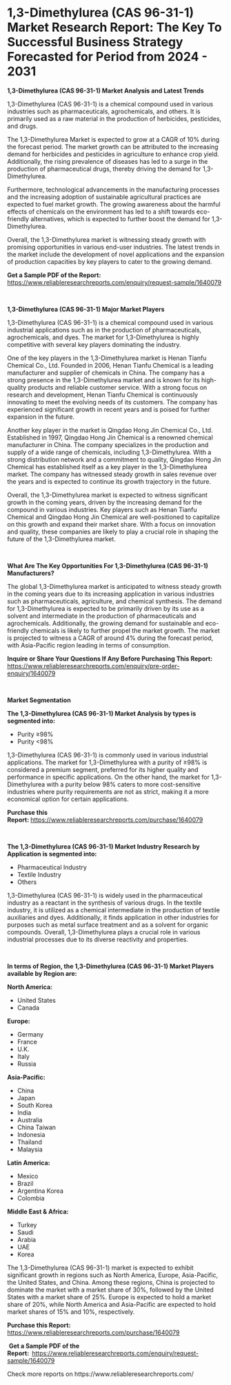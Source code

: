 <p><h1>1,3-Dimethylurea (CAS 96-31-1) Market Research Report: The Key To Successful Business Strategy Forecasted for Period from 2024 - 2031</h1></p><p><strong>1,3-Dimethylurea (CAS 96-31-1) Market Analysis and Latest Trends</strong></p>
<p><p>1,3-Dimethylurea (CAS 96-31-1) is a chemical compound used in various industries such as pharmaceuticals, agrochemicals, and others. It is primarily used as a raw material in the production of herbicides, pesticides, and drugs.</p><p>The 1,3-Dimethylurea Market is expected to grow at a CAGR of 10% during the forecast period. The market growth can be attributed to the increasing demand for herbicides and pesticides in agriculture to enhance crop yield. Additionally, the rising prevalence of diseases has led to a surge in the production of pharmaceutical drugs, thereby driving the demand for 1,3-Dimethylurea.</p><p>Furthermore, technological advancements in the manufacturing processes and the increasing adoption of sustainable agricultural practices are expected to fuel market growth. The growing awareness about the harmful effects of chemicals on the environment has led to a shift towards eco-friendly alternatives, which is expected to further boost the demand for 1,3-Dimethylurea.</p><p>Overall, the 1,3-Dimethylurea market is witnessing steady growth with promising opportunities in various end-user industries. The latest trends in the market include the development of novel applications and the expansion of production capacities by key players to cater to the growing demand.</p></p>
<p><strong>Get a Sample PDF of the Report:&nbsp;</strong> <a href="https://www.reliableresearchreports.com/enquiry/request-sample/1640079">https://www.reliableresearchreports.com/enquiry/request-sample/1640079</a></p>
<p>&nbsp;</p>
<p><strong>1,3-Dimethylurea (CAS 96-31-1) Major Market Players</strong></p>
<p><p>1,3-Dimethylurea (CAS 96-31-1) is a chemical compound used in various industrial applications such as in the production of pharmaceuticals, agrochemicals, and dyes. The market for 1,3-Dimethylurea is highly competitive with several key players dominating the industry.</p><p>One of the key players in the 1,3-Dimethylurea market is Henan Tianfu Chemical Co., Ltd. Founded in 2006, Henan Tianfu Chemical is a leading manufacturer and supplier of chemicals in China. The company has a strong presence in the 1,3-Dimethylurea market and is known for its high-quality products and reliable customer service. With a strong focus on research and development, Henan Tianfu Chemical is continuously innovating to meet the evolving needs of its customers. The company has experienced significant growth in recent years and is poised for further expansion in the future.</p><p>Another key player in the market is Qingdao Hong Jin Chemical Co., Ltd. Established in 1997, Qingdao Hong Jin Chemical is a renowned chemical manufacturer in China. The company specializes in the production and supply of a wide range of chemicals, including 1,3-Dimethylurea. With a strong distribution network and a commitment to quality, Qingdao Hong Jin Chemical has established itself as a key player in the 1,3-Dimethylurea market. The company has witnessed steady growth in sales revenue over the years and is expected to continue its growth trajectory in the future.</p><p>Overall, the 1,3-Dimethylurea market is expected to witness significant growth in the coming years, driven by the increasing demand for the compound in various industries. Key players such as Henan Tianfu Chemical and Qingdao Hong Jin Chemical are well-positioned to capitalize on this growth and expand their market share. With a focus on innovation and quality, these companies are likely to play a crucial role in shaping the future of the 1,3-Dimethylurea market.</p></p>
<p>&nbsp;</p>
<p><strong>What Are The Key Opportunities For 1,3-Dimethylurea (CAS 96-31-1) Manufacturers?</strong></p>
<p><p>The global 1,3-Dimethylurea market is anticipated to witness steady growth in the coming years due to its increasing application in various industries such as pharmaceuticals, agriculture, and chemical synthesis. The demand for 1,3-Dimethylurea is expected to be primarily driven by its use as a solvent and intermediate in the production of pharmaceuticals and agrochemicals. Additionally, the growing demand for sustainable and eco-friendly chemicals is likely to further propel the market growth. The market is projected to witness a CAGR of around 4% during the forecast period, with Asia-Pacific region leading in terms of consumption.</p></p>
<p><strong>Inquire or Share Your Questions If Any Before Purchasing This Report:</strong> <a href="https://www.reliableresearchreports.com/enquiry/pre-order-enquiry/1640079">https://www.reliableresearchreports.com/enquiry/pre-order-enquiry/1640079</a></p>
<p>&nbsp;</p>
<p><strong>Market Segmentation</strong></p>
<p><strong>The 1,3-Dimethylurea (CAS 96-31-1) Market Analysis by types is segmented into:</strong></p>
<p><ul><li>Purity ≥98%</li><li>Purity <98%</li></ul></p>
<p><p>1,3-Dimethylurea (CAS 96-31-1) is commonly used in various industrial applications. The market for 1,3-Dimethylurea with a purity of ≥98% is considered a premium segment, preferred for its higher quality and performance in specific applications. On the other hand, the market for 1,3-Dimethylurea with a purity below 98% caters to more cost-sensitive industries where purity requirements are not as strict, making it a more economical option for certain applications.</p></p>
<p><strong>Purchase this Report:&nbsp;</strong><a href="https://www.reliableresearchreports.com/purchase/1640079">https://www.reliableresearchreports.com/purchase/1640079</a></p>
<p>&nbsp;</p>
<p><strong>The 1,3-Dimethylurea (CAS 96-31-1) Market Industry Research by Application is segmented into:</strong></p>
<p><ul><li>Pharmaceutical Industry</li><li>Textile Industry</li><li>Others</li></ul></p>
<p><p>1,3-Dimethylurea (CAS 96-31-1) is widely used in the pharmaceutical industry as a reactant in the synthesis of various drugs. In the textile industry, it is utilized as a chemical intermediate in the production of textile auxiliaries and dyes. Additionally, it finds application in other industries for purposes such as metal surface treatment and as a solvent for organic compounds. Overall, 1,3-Dimethylurea plays a crucial role in various industrial processes due to its diverse reactivity and properties.</p></p>
<p>&nbsp;</p>
<p><strong>In terms of Region, the 1,3-Dimethylurea (CAS 96-31-1) Market Players available by Region are:</strong></p>
<p>
    <p> <strong> North America: </strong>
        <ul>
            <li>United States</li>
            <li>Canada</li>
        </ul>
        </p> 
    <p> <strong> Europe: </strong>
        <ul>
            <li>Germany</li>
            <li>France</li>
            <li>U.K.</li>
            <li>Italy</li>
            <li>Russia</li>
        </ul>
        </p> 
    <p> <strong> Asia-Pacific: </strong>
        <ul>
            <li>China</li>
            <li>Japan</li>
            <li>South Korea</li>
            <li>India</li>
            <li>Australia</li>
            <li>China Taiwan</li>
            <li>Indonesia</li>
            <li>Thailand</li>
            <li>Malaysia</li>
        </ul>
        </p> 
    <p> <strong> Latin America: </strong>
        <ul>
            <li>Mexico</li>
            <li>Brazil</li>
            <li>Argentina Korea</li>
            <li>Colombia</li>
        </ul>
        </p> 
    <p> <strong> Middle East & Africa: </strong>
        <ul>
            <li>Turkey</li>
            <li>Saudi</li>
            <li>Arabia</li>
            <li>UAE</li>
            <li>Korea</li>
        </ul>
    </p>
    </p>
<p><p>The 1,3-Dimethylurea (CAS 96-31-1) market is expected to exhibit significant growth in regions such as North America, Europe, Asia-Pacific, the United States, and China. Among these regions, China is projected to dominate the market with a market share of 30%, followed by the United States with a market share of 25%. Europe is expected to hold a market share of 20%, while North America and Asia-Pacific are expected to hold market shares of 15% and 10%, respectively.</p></p>
<p><strong>Purchase this Report: </strong><a href="https://www.reliableresearchreports.com/purchase/1640079">https://www.reliableresearchreports.com/purchase/1640079</a></p>
<p>&nbsp;<strong>Get a Sample PDF of the Report:&nbsp;&nbsp;</strong><a href="https://www.reliableresearchreports.com/enquiry/request-sample/1640079">https://www.reliableresearchreports.com/enquiry/request-sample/1640079</a></p>
<p><strong></strong></p>
<p>Check more reports on https://www.reliableresearchreports.com/</p>